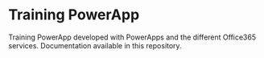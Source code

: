# Training PowerApp
Training PowerApp developed with PowerApps and the different Office365 services. Documentation available in this repository.
